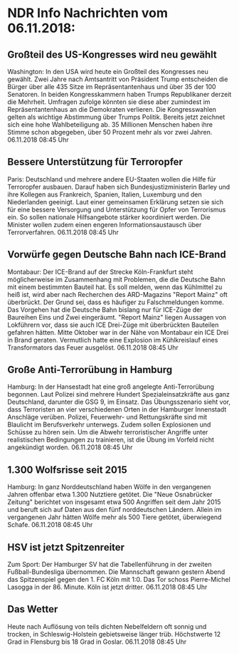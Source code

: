 # NDR Info Nachrichten vom 06.11.2018:


## Großteil des US-Kongresses wird neu gewählt
Washington: In den USA wird heute ein Großteil des Kongresses neu gewählt. Zwei Jahre nach Amtsantritt von Präsident Trump entscheiden die Bürger über alle 435 Sitze im Repräsentantenhaus und über 35 der 100 Senatoren. In beiden Kongresskammern haben Trumps Republikaner derzeit die Mehrheit. Umfragen zufolge könnten sie diese aber zumindest im Repräsentantenhaus an die Demokraten verlieren. Die Kongresswahlen gelten als wichtige Abstimmung über Trumps Politik. Bereits jetzt zeichnet sich eine hohe Wahlbeteiligung ab. 35 Millionen Menschen haben ihre Stimme schon abgegeben, über 50 Prozent mehr als vor zwei Jahren. 06.11.2018 08:45 Uhr 

## Bessere Unterstützung für Terroropfer
Paris:  Deutschland und mehrere andere EU-Staaten wollen die Hilfe für Terroropfer ausbauen. Darauf haben sich Bundesjustizministerin Barley und ihre Kollegen aus Frankreich, Spanien, Italien, Luxemburg und den Niederlanden geeinigt. Laut einer gemeinsamen Erklärung setzen sie sich für eine bessere Versorgung und Unterstützung für Opfer von Terrorismus ein. So sollen nationale Hilfsangebote stärker koordiniert werden. Die Minister wollen zudem einen engeren Informationsaustausch über Terrorverfahren. 06.11.2018 08:45 Uhr 

## Vorwürfe gegen Deutsche Bahn nach ICE-Brand
Montabaur: Der ICE-Brand auf der Strecke Köln-Frankfurt steht möglicherweise im Zusammenhang mit Problemen, die die Deutsche Bahn mit einem bestimmten Bauteil hat. Es soll melden, wenn das Kühlmittel zu heiß ist, wird aber nach Recherchen des ARD-Magazins "Report Mainz" oft überbrückt. Der Grund sei, dass es häufiger zu Falschmeldungen komme. Das Vorgehen hat die Deutsche Bahn bislang nur für ICE-Züge der Baureihen Eins und Zwei eingeräumt. "Report Mainz" liegen Aussagen von Lokführern vor, dass sie auch ICE Drei-Züge mit überbrückten Bauteilen gefahren hätten. Mitte Oktober war in der Nähe von Montabaur ein ICE Drei in Brand geraten. Vermutlich hatte eine Explosion im Kühlkreislauf eines Transformators das Feuer ausgelöst. 06.11.2018 08:45 Uhr 

## Große Anti-Terrorübung in Hamburg
Hamburg: In der Hansestadt hat eine groß angelegte Anti-Terrorübung begonnen. Laut Polizei sind mehrere Hundert Spezialeinsatzkräfte aus ganz Deutschland, darunter die GSG 9, im Einsatz. Das Übungsszenario sieht vor, dass Terroristen an vier verschiedenen Orten in der Hamburger Innenstadt Anschläge verüben. Polizei, Feuerwehr- und Rettungskräfte sind mit Blaulicht im Berufsverkehr unterwegs. Zudem sollen Explosionen und Schüsse zu hören sein. Um die Abwehr terroristischer Angriffe unter realistischen Bedingungen zu trainieren, ist die Übung im Vorfeld nicht angekündigt worden. 06.11.2018 08:45 Uhr 

## 1.300 Wolfsrisse seit 2015
Hamburg: In ganz Norddeutschland haben Wölfe in den vergangenen Jahren offenbar etwa 1.300 Nutztiere getötet. Die "Neue Osnabrücker Zeitung" berichtet von insgesamt etwa 500 Angriffen seit dem Jahr 2015 und beruft sich auf Daten aus den fünf norddeutschen Ländern. Allein im vergangenen Jahr hätten Wölfe mehr als 500 Tiere getötet, überwiegend Schafe. 06.11.2018 08:45 Uhr 

## HSV ist jetzt Spitzenreiter
Zum Sport: Der Hamburger SV hat die Tabellenführung in der zweiten Fußball-Bundesliga übernommen. Die Mannschaft gewann gestern Abend das Spitzenspiel gegen den 1. FC Köln mit 1:0. Das Tor schoss Pierre-Michel Lasogga in der 86. Minute. Köln ist jetzt dritter. 06.11.2018 08:45 Uhr 

## Das Wetter
Heute nach Auflösung von teils dichten Nebelfeldern oft sonnig und trocken, in Schleswig-Holstein gebietsweise länger trüb. Höchstwerte 12 Grad in Flensburg bis 18 Grad in Goslar. 06.11.2018 08:45 Uhr 
